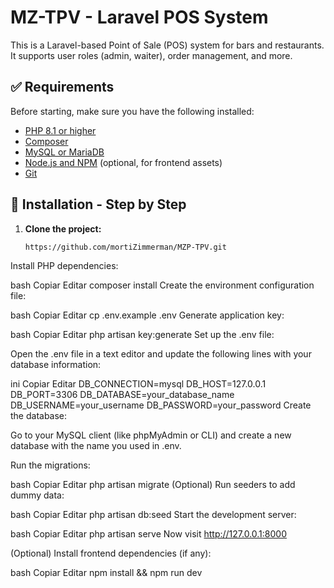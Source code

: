 # MZ-TPV - Laravel POS System

This is a Laravel-based Point of Sale (POS) system for bars and restaurants. It supports user roles (admin, waiter), order management, and more.

## ✅ Requirements

Before starting, make sure you have the following installed:

- [PHP 8.1 or higher](https://www.php.net/)
- [Composer](https://getcomposer.org/)
- [MySQL or MariaDB](https://www.mysql.com/)
- [Node.js and NPM](https://nodejs.org/) (optional, for frontend assets)
- [Git](https://git-scm.com/)

## 🚀 Installation - Step by Step

1. **Clone the project:**

   ```bash
   https://github.com/mortiZimmerman/MZP-TPV.git
Install PHP dependencies:

bash
Copiar
Editar
composer install
Create the environment configuration file:

bash
Copiar
Editar
cp .env.example .env
Generate application key:

bash
Copiar
Editar
php artisan key:generate
Set up the .env file:

Open the .env file in a text editor and update the following lines with your database information:

ini
Copiar
Editar
DB_CONNECTION=mysql
DB_HOST=127.0.0.1
DB_PORT=3306
DB_DATABASE=your_database_name
DB_USERNAME=your_username
DB_PASSWORD=your_password
Create the database:

Go to your MySQL client (like phpMyAdmin or CLI) and create a new database with the name you used in .env.

Run the migrations:

bash
Copiar
Editar
php artisan migrate
(Optional) Run seeders to add dummy data:

bash
Copiar
Editar
php artisan db:seed
Start the development server:

bash
Copiar
Editar
php artisan serve
Now visit http://127.0.0.1:8000

(Optional) Install frontend dependencies (if any):

bash
Copiar
Editar
npm install && npm run dev
